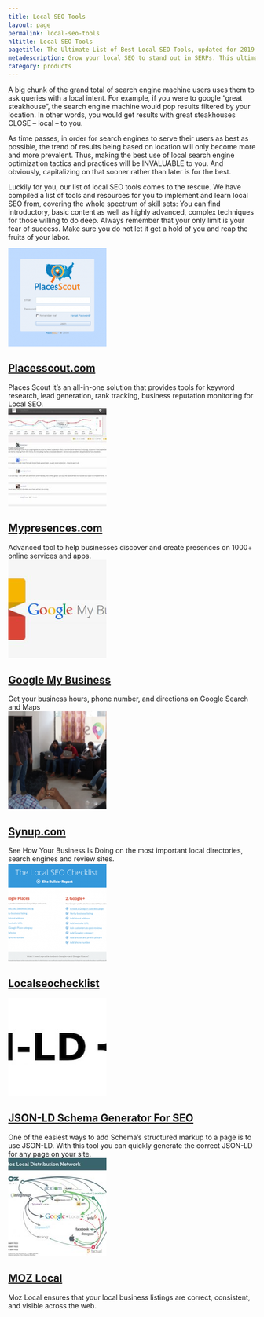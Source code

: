 ```yaml
---
title: Local SEO Tools
layout: page
permalink: local-seo-tools
h1title: Local SEO Tools
pagetitle: The Ultimate List of Best Local SEO Tools, updated for 2019
metadescription: Grow your local SEO to stand out in SERPs. This ultimate list of excellent local SEO tools can help local business owners to improve rankings.
category: products
---
```

A big chunk of the grand total of search engine machine users uses them to ask queries with a local intent. For example, if you were to google “great steakhouse”, the search engine machine would pop results filtered by your location. In other words, you would get results with great steakhouses CLOSE – local – to you.

As time passes, in order for search engines to serve their users as best as possible, the trend of results being based on location will only become more and more prevalent. Thus, making the best use of local search engine optimization tactics and practices will be INVALUABLE to you. And obviously, capitalizing on that sooner rather than later is for the best.

Luckily for you, our list of local SEO tools comes to the rescue. We have compiled a list of tools and resources for you to implement and learn local SEO from, covering the whole spectrum of skill sets: You can find introductory, basic content as well as highly advanced, complex techniques for those willing to do deep. Always remember that your only limit is your fear of success. Make sure you do not let it get a hold of you and reap the fruits of your labor.

<article class="resource">
<div class="resource__thumb"><img class="attachment-post-thumbnail size-post-thumbnail wp-post-image" src="/wp-content/uploads/2017/01/placesscout-com-200x200.png" alt="" width="200" height="200" /></div>
<div class="resource__info">
<h2 class="h2 category-title"><a href="https://www.placesscout.com/?ref=curatedseotools.com" target="_blank class=">Placesscout.com</a></h2>
Places Scout it’s an all-in-one solution that provides tools for keyword research, lead generation, rank tracking, business reputation monitoring for Local SEO.

</div>
</article><article class="resource">
<div class="resource__thumb"><img class="attachment-post-thumbnail size-post-thumbnail wp-post-image" src="/wp-content/uploads/2016/12/mypresences-com-200x200.png" alt="" width="200" height="200" /></div>
<div class="resource__info">
<h2 class="h2 category-title"><a href="https://www.mypresences.com/services/?ref=curatedseotools.com" target="_blank class=">Mypresences.com</a></h2>
Advanced tool to help businesses discover and create presences on 1000+ online services and apps.

</div>
</article><article class="resource">
<div class="resource__thumb"><img class="attachment-post-thumbnail size-post-thumbnail wp-post-image" src="/wp-content/uploads/2016/12/google-my-business-200x200.jpg" alt="" width="200" height="200" /></div>
<div class="resource__info">
<h2 class="h2 category-title"><a href="https://www.google.com/business/?ref=curatedseotools.com" target="_blank class=">Google My Business</a></h2>
Get your business hours, phone number, and directions on Google Search and Maps

</div>
</article><article class="resource">
<div class="resource__thumb"><img class="attachment-post-thumbnail size-post-thumbnail wp-post-image" src="/wp-content/uploads/2016/12/synup-com-200x200.png" alt="" width="200" height="200" /></div>
<div class="resource__info">
<h2 class="h2 category-title"><a href="https://synup.com/?ref=curatedseotools.com" target="_blank class=">Synup.com</a></h2>
See How Your Business Is Doing on the most important local directories, search engines and review sites.

</div>
</article><article class="resource">
<div class="resource__thumb"><img class="attachment-post-thumbnail size-post-thumbnail wp-post-image" src="/wp-content/uploads/2016/12/localseochecklist-200x200.png" alt="" width="200" height="200" /></div>
<div class="resource__info">
<h2 class="h2 category-title"><a href="http://localseochecklist.org/?ref=curatedseotools.com" target="_blank class=">Localseochecklist</a></h2>
</div>
</article><article class="resource">
<div class="resource__thumb"><img class="attachment-post-thumbnail size-post-thumbnail wp-post-image" src="/wp-content/uploads/2016/12/json-ld-schema-generator-for-seo-200x200.jpg" alt="" width="200" height="200" /></div>
<div class="resource__info">
<h2 class="h2 category-title"><a href="https://hallanalysis.com/json-ld-generator/?ref=curatedseotools.com" target="_blank class=">JSON-LD Schema Generator For SEO</a></h2>
One of the easiest ways to add Schema’s structured markup to a page is to use JSON-LD. With this tool you can quickly generate the correct JSON-LD for any page on your site.

</div>
</article><article class="resource">
<div class="resource__thumb"><img class="attachment-post-thumbnail size-post-thumbnail wp-post-image" src="/wp-content/uploads/2016/12/moz-local-200x200.jpg" alt="" width="200" height="200" /></div>
<div class="resource__info">
<h2 class="h2 category-title"><a href="https://moz.com/local?ref=curatedseotools.com" target="_blank class=">MOZ Local</a></h2>
Moz Local ensures that your local business listings are correct, consistent, and visible across the web.

</div>
</article>
